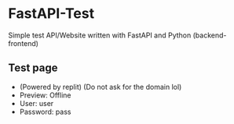 # FastAPI-Test
Simple test API/Website written with FastAPI and Python (backend-frontend)

## Test page
- (Powered by replit) (Do not ask for the domain lol)
- Preview: Offline
- User: user
- Password: pass
